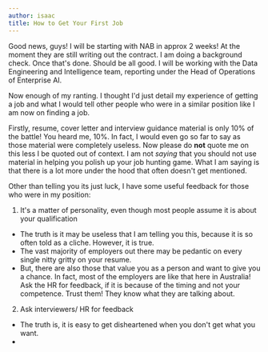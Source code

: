 ```yaml
---
author: isaac
title: How to Get Your First Job
---
```


Good news, guys! I will be starting with NAB in approx 2 weeks! At the moment they are still writing out the contract. I am doing a background check. Once that's done. Should be all good. I will be working with the Data Engineering and Intelligence team, reporting under the Head of Operations of Enterprise AI. 

Now enough of my ranting. I thought I'd just detail my experience of getting a job and what I would tell other people who were in a similar position like I am now on finding a job.

Firstly, resume, cover letter and interview guidance material is only 10% of the battle! You heard me, 10%. In fact, I would even go so far to say as those material were completely useless. Now please do **not** quote me on this less I be quoted out of context. I am not *saying* that you should not use material in helping you polish up your job hunting game. What I am saying is that there is a lot more under the hood that often doesn't get mentioned.

Other than telling you its just luck, I have some useful feedback for those who were in my position:

1) It's a matter of personality, even though most people assume it is about your qualification
* The truth is it may be useless that I am telling you this, because it is so often told as a cliche. However, it is true.
* The vast majority of employers out there may be pedantic on every single nitty gritty on your resume.
* But, there are also those that value you as a person and want to give you a chance. In fact, most of the employers are like that here in Australia! Ask the HR for feedback, if it is because of the timing and not your competence. Trust them! They know what they are talking about.

2) Ask interviewers/ HR for feedback
* The truth is, it is easy to get disheartened when you don't get what you want.
* 